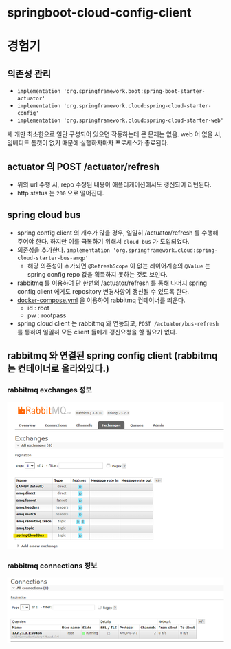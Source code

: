 # springboot-cloud-config-client

# 경험기
## 의존성 관리
* `implementation 'org.springframework.boot:spring-boot-starter-actuator'`
* `implementation 'org.springframework.cloud:spring-cloud-starter-config'`
* `implementation 'org.springframework.cloud:spring-cloud-starter-web'`

세 개만 최소한으로 일단 구성되어 있으면 작동하는데 큰 문제는 없음. web 어 없을 시, 임베디드 톰캣이 없기 때문에 실행하자마자 프로세스가 종료된다.

## actuator 의 POST /actuator/refresh 
* 위의 url 수행 시, repo 수정된 내용이 애플리케이션에서도 갱신되어 리턴된다. 
* http status 는 `200` 으로 떨어진다.

## spring cloud bus
* spring config client 의 개수가 많을 경우, 일일히 /actuator/refresh 를 수행해주어야 한다. 하지만 이를 극복하기 위해서 `cloud bus` 가 도입되었다.
* 의존성을 추가한다. `implementation 'org.springframework.cloud:spring-cloud-starter-bus-amqp'`
    * 해당 의존성이 추가되면 `@RefreshScope` 이 없는 레이어계층의 `@Value` 는 spring config repo 값을 획득하지 못하는 것로 보인다. 
* rabbitmq 를 이용하여 단 한번의 /actuator/refresh 를 통해 나머지 spring config client 에게도 repository 변경사항이 갱신될 수 있도록 한다.
* [docker-compose.yml](../docker/rabbitmq/docker-compose.yml) 을 이용하여 rabbitmq 컨테이너를 띄운다.
    * id : root
    * pw : rootpass
* spring cloud client 는 rabbitmq 와 연동되고, `POST /actuator/bus-refresh` 를 통하여 일일히 모든 client 들에게 갱신요청을 할 필요가 없다. 

## rabbitmq 와 연결된 spring config client (rabbitmq 는 컨테이너로 올라와있다.)
### rabbitmq exchanges 정보
<img src="../images/2020_01_22_rabbitm_exchanges.png" width="600"/>

### rabbitmq connections 정보
<img src="../images/2020_01_22_rabbitm_connections.png" width="600"/> 
